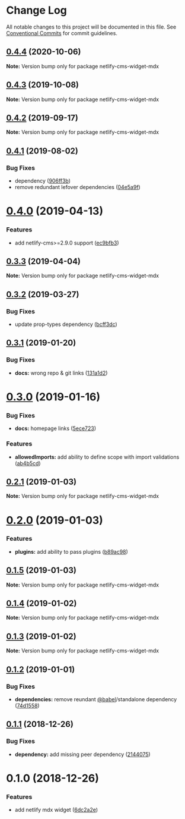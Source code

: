 # Change Log

All notable changes to this project will be documented in this file.
See [Conventional Commits](https://conventionalcommits.org) for commit guidelines.

## [0.4.4](https://github.com/karolis-sh/gatsby-mdx/tree/master/packages/netlify-cms-widget-mdx/compare/netlify-cms-widget-mdx@0.4.3...netlify-cms-widget-mdx@0.4.4) (2020-10-06)

**Note:** Version bump only for package netlify-cms-widget-mdx

## [0.4.3](https://github.com/karolis-sh/gatsby-mdx/tree/master/packages/netlify-cms-widget-mdx/compare/netlify-cms-widget-mdx@0.4.2...netlify-cms-widget-mdx@0.4.3) (2019-10-08)

**Note:** Version bump only for package netlify-cms-widget-mdx

## [0.4.2](https://github.com/karolis-sh/gatsby-mdx/tree/master/packages/netlify-cms-widget-mdx/compare/netlify-cms-widget-mdx@0.4.1...netlify-cms-widget-mdx@0.4.2) (2019-09-17)

**Note:** Version bump only for package netlify-cms-widget-mdx

## [0.4.1](https://github.com/karolis-sh/gatsby-mdx/tree/master/packages/netlify-cms-widget-mdx/compare/netlify-cms-widget-mdx@0.4.0...netlify-cms-widget-mdx@0.4.1) (2019-08-02)

### Bug Fixes

- dependency ([906ff3b](https://github.com/karolis-sh/gatsby-mdx/tree/master/packages/netlify-cms-widget-mdx/commit/906ff3b))
- remove redundant lefover dependencies ([04e5a9f](https://github.com/karolis-sh/gatsby-mdx/tree/master/packages/netlify-cms-widget-mdx/commit/04e5a9f))

# [0.4.0](https://github.com/karolis-sh/gatsby-mdx/tree/master/packages/netlify-cms-widget-mdx/compare/netlify-cms-widget-mdx@0.3.3...netlify-cms-widget-mdx@0.4.0) (2019-04-13)

### Features

- add netlify-cms>=2.9.0 support ([ec9bfb3](https://github.com/karolis-sh/gatsby-mdx/tree/master/packages/netlify-cms-widget-mdx/commit/ec9bfb3))

## [0.3.3](https://github.com/karolis-sh/gatsby-mdx/tree/master/packages/netlify-cms-widget-mdx/compare/netlify-cms-widget-mdx@0.3.2...netlify-cms-widget-mdx@0.3.3) (2019-04-04)

**Note:** Version bump only for package netlify-cms-widget-mdx

## [0.3.2](https://github.com/karolis-sh/gatsby-mdx/tree/master/packages/netlify-cms-widget-mdx/compare/netlify-cms-widget-mdx@0.3.1...netlify-cms-widget-mdx@0.3.2) (2019-03-27)

### Bug Fixes

- update prop-types dependency ([bcff3dc](https://github.com/karolis-sh/gatsby-mdx/tree/master/packages/netlify-cms-widget-mdx/commit/bcff3dc))

## [0.3.1](https://github.com/karolis-sh/gatsby-mdx/tree/master/packages/netlify-cms-widget-mdx/compare/netlify-cms-widget-mdx@0.3.0...netlify-cms-widget-mdx@0.3.1) (2019-01-20)

### Bug Fixes

- **docs:** wrong repo & git links ([131a1d2](https://github.com/karolis-sh/gatsby-mdx/tree/master/packages/netlify-cms-widget-mdx/commit/131a1d2))

# [0.3.0](https://github.com/karolis-sh/gatsby-mdx/blob/master/packages/netlify-cms-widget-mdx/compare/netlify-cms-widget-mdx@0.2.1...netlify-cms-widget-mdx@0.3.0) (2019-01-16)

### Bug Fixes

- **docs:** homepage links ([5ece723](https://github.com/karolis-sh/gatsby-mdx/blob/master/packages/netlify-cms-widget-mdx/commit/5ece723))

### Features

- **allowedImports:** add ability to define scope with import validations ([ab4b5cd](https://github.com/karolis-sh/gatsby-mdx/blob/master/packages/netlify-cms-widget-mdx/commit/ab4b5cd))

## [0.2.1](https://github.com/karolis-sh/gatsby-mdx/blob/master/packages/netlify-cms-widget-mdx/compare/netlify-cms-widget-mdx@0.2.0...netlify-cms-widget-mdx@0.2.1) (2019-01-03)

**Note:** Version bump only for package netlify-cms-widget-mdx

# [0.2.0](https://github.com/karolis-sh/gatsby-mdx/blob/master/packages/netlify-cms-widget-mdx/compare/netlify-cms-widget-mdx@0.1.5...netlify-cms-widget-mdx@0.2.0) (2019-01-03)

### Features

- **plugins:** add ability to pass plugins ([b89ac98](https://github.com/karolis-sh/gatsby-mdx/blob/master/packages/netlify-cms-widget-mdx/commit/b89ac98))

## [0.1.5](https://github.com/karolis-sh/gatsby-mdx/blob/master/packages/netlify-cms-widget-mdx/compare/netlify-cms-widget-mdx@0.1.4...netlify-cms-widget-mdx@0.1.5) (2019-01-03)

**Note:** Version bump only for package netlify-cms-widget-mdx

## [0.1.4](https://github.com/karolis-sh/gatsby-mdx/blob/master/packages/netlify-cms-widget-mdx/compare/netlify-cms-widget-mdx@0.1.3...netlify-cms-widget-mdx@0.1.4) (2019-01-02)

**Note:** Version bump only for package netlify-cms-widget-mdx

## [0.1.3](https://github.com/karolis-sh/gatsby-mdx/blob/master/packages/netlify-cms-widget-mdx/compare/netlify-cms-widget-mdx@0.1.2...netlify-cms-widget-mdx@0.1.3) (2019-01-02)

**Note:** Version bump only for package netlify-cms-widget-mdx

## [0.1.2](https://github.com/karolis-sh/gatsby-mdx/blob/master/packages/netlify-cms-widget-mdx/compare/netlify-cms-widget-mdx@0.1.1...netlify-cms-widget-mdx@0.1.2) (2019-01-01)

### Bug Fixes

- **dependencies:** remove reundant [@babel](https://github.com/babel)/standalone dependency ([74d1558](https://github.com/karolis-sh/gatsby-mdx/blob/master/packages/netlify-cms-widget-mdx/commit/74d1558))

## [0.1.1](https://github.com/karolis-sh/gatsby-mdx/blob/master/packages/netlify-cms-widget-mdx/compare/netlify-cms-widget-mdx@0.1.0...netlify-cms-widget-mdx@0.1.1) (2018-12-26)

### Bug Fixes

- **dependency:** add missing peer dependency ([2144075](https://github.com/karolis-sh/gatsby-mdx/blob/master/packages/netlify-cms-widget-mdx/commit/2144075))

# 0.1.0 (2018-12-26)

### Features

- add netlify mdx widget ([6dc2a2e](https://github.com/karolis-sh/gatsby-mdx/blob/master/packages/netlify-cms-widget-mdx/commit/6dc2a2e))
